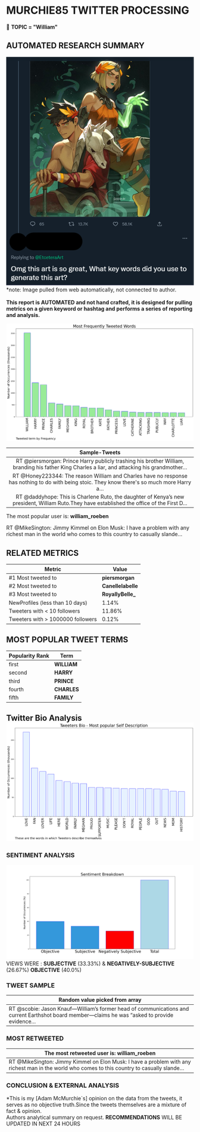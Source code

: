 # MURCHIE85 TWITTER PROCESSING 
&#x1F34E; **TOPIC = "William"**

## AUTOMATED RESEARCH SUMMARY

![image](assets/2022-12-15hashtagImage.png)*note: Image pulled from web automatically, not connected to author.
<br></br>
<b> This report is AUTOMATED and not hand crafted, it is designed for pulling metrics on a given keyword or hashtag and performs a series of reporting and analysis.</b>



![image](assets/2022-12-15TWEETS.png)



|                **Sample-Tweets**        |
| :-------------: |
| RT @piersmorgan: Prince Harry publicly trashing his brother William, branding his father King Charles a liar, and attacking his grandmother… |
| RT @Honey223344: The reason William and Charles have no response has nothing to do with being stoic. They know there's so much more Harry a… |
| RT @daddyhope: This is Charlene Ruto, the daughter of Kenya’s new president, William Ruto.They have established the office of the First D… |

The most popular user is: **william_roeben**
<div class="alert alert-block alert-danger"> RT @MikeSington: Jimmy Kimmel on Elon Musk: I have a problem with any richest man in the world who comes to this country to casually slande…</div>

## RELATED METRICS<br>
| Metric | Value |
| ------------- | ------------- |
| #1 Most tweeted to  | **piersmorgan** |
| #2 Most tweeted to  | **Canellelabelle** |
| #3 Most tweeted to  | **RoyallyBelle_** |
| NewProfiles (less than 10 days) | 1.14%  |
| Tweeters with < 10 followers  | 11.86%|
| Tweeters with > 1000000 followers  | 0.12%  |



## MOST POPULAR TWEET TERMS 


| Popularity Rank  | Term |
| ------------- | ------------- |
| first  | **WILLIAM**  |
| second  | **HARRY**  |
| third  | **PRINCE** |
| fourth  | **CHARLES**  |
| fifth  | **FAMILY**  |


## Twitter Bio Analysis![image](assets/2022-12-15BIO.png)
### SENTIMENT ANALYSIS
![image](assets/2022-12-15sentiment.png)
VIEWS WERE : **SUBJECTIVE**  (33.33%) & **NEGATIVELY-SUBJECTIVE** (26.67%) **OBJECTIVE** (40.0%)

### TWEET SAMPLE 
| Random value picked from array |
| ------------- |
|RT @scobie: Jason Knauf—William’s former head of communications and current Earthshot board member—claims he was “asked to provide evidence… |

### MOST RETWEETED 

| The most retweeted user is: **william_roeben**  |
| ------------- |
| RT @MikeSington: Jimmy Kimmel on Elon Musk: I have a problem with any richest man in the world who comes to this country to casually slande… |

### CONCLUSION & EXTERNAL ANALYSIS

*This is my [Adam McMurchie`s] opinion on the data from the tweets, it serves as no objective truth.Since the tweets themselves are a mixture of fact & opinion.<br>
Authors analytical summary on request.
**RECOMMENDATIONS** WILL BE UPDATED IN NEXT  24 HOURS <br>
